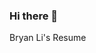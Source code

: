 ### Hi there 👋
Bryan Li's Resume
<!--
**bli27/bli27** is a ✨ _special_ ✨ repository because its `README.md` (this file) appears on your GitHub profile.

Here are some ideas to get you started:

- 🔭 I’m currently working on cs1200
- 🌱 I’m currently learning computer science
- 👯 I’m looking to collaborate on cs related work 
- 🤔 I’m looking for help with coding
- 💬 Ask me about my activities 
- 📫 How to reach me: li.brya@northeastern.edu
- 😄 Pronouns: he/him
- ⚡ Fun fact: I love playing basketball
-->
